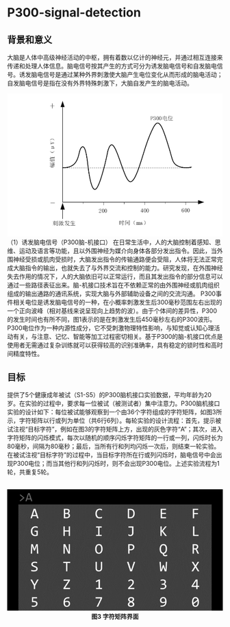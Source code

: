 # P300-signal-detection

## 背景和意义

大脑是人体中高级神经活动的中枢，拥有着数以亿计的神经元，并通过相互连接来传递和处理人体信息。脑电信号按其产生的方式可分为诱发脑电信号和自发脑电信号。诱发脑电信号是通过某种外界刺激使大脑产生电位变化从而形成的脑电活动；自发脑电信号是指在没有外界特殊刺激下，大脑自发产生的脑电活动。

![P300 信号](img/p300.png)
（1）诱发脑电信号（P300脑-机接口）
在日常生活中，人的大脑控制着感知、思维、运动及语言等功能，且以外围神经为媒介向身体各部分发出指令。因此，当外围神经受损或肌肉受损时，大脑发出指令的传输通路便会受阻，人体将无法正常完成大脑指令的输出，也就失去了与外界交流和控制的能力。研究发现，在外围神经失去作用的情况下，人的大脑依旧可以正常运行，而且其发出指令的部分信息可以通过一些路径表征出来。脑-机接口技术旨在不依赖正常的由外围神经或肌肉组织组成的输出通路的通讯系统，实现大脑与外部辅助设备之间的交流沟通。
P300事件相关电位是诱发脑电信号的一种，在小概率刺激发生后300毫秒范围左右出现的一个正向波峰（相对基线来说呈现向上趋势的波）。由于个体间的差异性，P300的发生时间也有所不同，图1表示的是在刺激发生后450毫秒左右的P300波形。P300电位作为一种内源性成分，它不受刺激物理特性影响，与知觉或认知心理活动有关，与注意、记忆、智能等加工过程密切相关。基于P300的脑-机接口优点是使用者无需通过复杂训练就可以获得较高的识别准确率，具有稳定的锁时性和高时间精度特性。


## 目标

提供了5个健康成年被试（S1-S5）的P300脑机接口实验数据，平均年龄为20岁。在实验的过程中，要求每一位被试（被测试者）集中注意力。P300脑机接口实验的设计如下：每位被试能够观察到一个由36个字符组成的字符矩阵，如图3所示，字符矩阵以行或列为单位（共6行6列）。每轮实验的设计流程：首先，提示被试注视“目标字符”，例如在图3的字符矩阵上方，出现的灰色字符“A”；其次，进入字符矩阵的闪烁模式，每次以随机的顺序闪烁字符矩阵的一行或一列，闪烁时长为80毫秒，间隔为80毫秒；最后，当所有行和列均闪烁一次后，则结束一轮实验。在被试注视“目标字符”的过程中，当目标字符所在行或列闪烁时，脑电信号中会出现P300电位；而当其他行和列闪烁时，则不会出现P300电位。上述实验流程为1轮，共重复5轮。
<div align=center>
<br><img src="img/检测.png"/></br>
<b>图3 字符矩阵界面</b>
</div>

